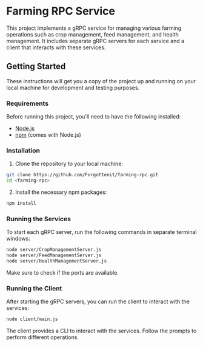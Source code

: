 # Farming RPC Service

This project implements a gRPC service for managing various farming operations such as crop management, feed management, and health management. It includes separate gRPC servers for each service and a client that interacts with these services.

## Getting Started

These instructions will get you a copy of the project up and running on your local machine for development and testing purposes.

### Requirements

Before running this project, you'll need to have the following installed:

- [Node.js](https://nodejs.org/en/)
- [npm](https://www.npmjs.com/) (comes with Node.js)

### Installation

1. Clone the repository to your local machine:

```bash
git clone https://github.com/Forgottenit/farming-rpc.git
cd <farming-rpc>
```

2. Install the necessary npm packages:

```bash
npm install
```

### Running the Services

To start each gRPC server, run the following commands in separate terminal windows:

```bash
node server/CropManagementServer.js
node server/FeedManagementServer.js
node server/HealthManagementServer.js
```

Make sure to check if the ports are available.

### Running the Client

After starting the gRPC servers, you can run the client to interact with the services:

```bash
node client/main.js
```

The client provides a CLI to interact with the services. Follow the prompts to perform different operations.
